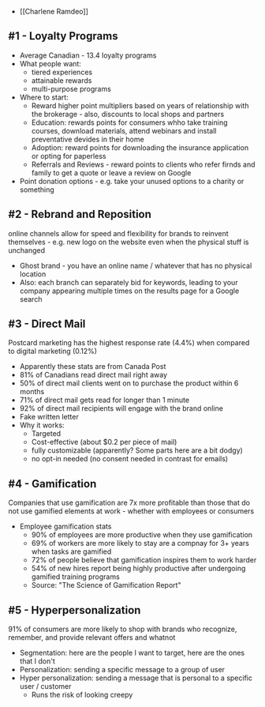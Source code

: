 - [[Charlene Ramdeo]]
## #1 - Loyalty Programs
- Average Canadian - 13.4 loyalty programs
- What people want:
	- tiered experiences
	- attainable rewards
	- multi-purpose programs
- Where to start:
	- Reward higher point multipliers based on years of relationship with the brokerage - also, discounts to local shops and partners
	- Education: rewards points for consumers whho take training courses, download materials, attend webinars and install preventative devides in their home
	- Adoption: reward points for downloading the insurance application or opting for paperless
	- Referrals and Reviews - reward points to clients who refer firnds and family to get a quote or leave a review on Google
- Point donation options - e.g. take your unused options to a charity or something

## #2 - Rebrand and Reposition
online channels allow for speed and flexibility for brands to reinvent themselves - e.g. new logo on the website even when the physical stuff is unchanged
- Ghost brand - you have an online name / whatever that has no physical location
- Also: each branch can separately bid for keywords, leading to your company appearing multiple times on the results page for a Google search

## #3 - Direct Mail
Postcard marketing has the highest response rate (4.4%) when compared to digital marketing (0.12%)
- Apparently these stats are from Canada Post
- 81% of Canadians read direct mail right away
- 50% of direct mail clients went on to purchase the product within 6 months
- 71% of direct mail gets read for longer than 1 minute
- 92% of direct mail recipients will engage with the brand online
- Fake written letter
- Why it works:
	- Targeted
	- Cost-effective (about $0.2 per piece of mail)
	- fully customizable (apparently? Some parts here are a bit dodgy)
	- no opt-in needed (no consent needed in contrast for emails)

## #4 - Gamification
Companies that use gamification are 7x more profitable than those that do not use gamified elements at work - whether with employees or consumers
- Employee gamification stats
	- 90% of employees are more productive when they use gamification
	- 69% of workers are more likely to stay are a compnay for 3+ years when tasks are gamified
	- 72% of people believe that gamification inspires them to work harder
	- 54% of new hires report being highly productive after undergoing gamified training programs
	- Source: "The Science of Gamification Report"

## #5 - Hyperpersonalization
91% of consumers are more likely to shop with brands who recognize, remember, and provide relevant offers and whatnot
- Segmentation: here are the people I want to target, here are the ones that I don't
- Personalization: sending a specific message to a group of user
- Hyper personalization: sending a message that is personal to a specific user / customer
	- Runs the risk of looking creepy
